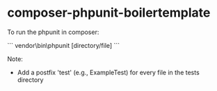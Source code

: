 # composer-phpunit-boilertemplate

<p>To run the phpunit in composer: </p>
```
  vendor\bin\phpunit [directory/file]
```

Note:
  - Add a postfix 'test' (e.g., ExampleTest) for every file in the tests directory

